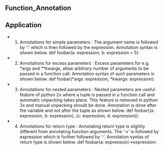 ## Function_Annotation


## Application
- 1. Annotations for simple parameters : The argument name is followed by ‘:’ which is then followed by the expression. Annotation syntax is shown below.
def foobar(a: expression, b: expression = 5):
- 2. Annotations for excess parameters : Excess parameters for e.g. *args and **kwargs, allow arbitrary number of arguments to be passed in a function call. Annotation syntax of such parameters is shown below.
def foobar(*args: expression, *kwargs: expression):
- 3. Annotations for nested parameters : Nested parameters are useful feature of python 2x where a tuple is passed in a function call and automatic unpacking takes place. This feature is removed in python 3x and manual unpacking should be done. Annotation is done after the variable and not after the tuple as shown below.
def foobar((a: expression, b: expression), (c: expression, d: expression)):
- 4. Annotations for return type : Annotating return type is slightly different from annotating function arguments. The ‘->’ is followed by expression which is further followed by ‘:’. Annotation syntax of return type is shown below.
def foobar(a: expression)->expression:
